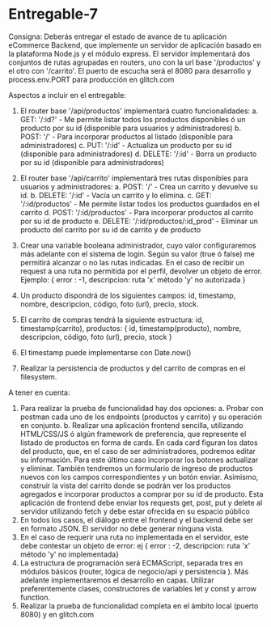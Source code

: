 # Entregable-7

Consigna: Deberás entregar el estado de avance de tu aplicación eCommerce Backend, que
implemente un servidor de aplicación basado en la plataforma Node.js y el módulo express. El
servidor implementará dos conjuntos de rutas agrupadas en routers, uno con la url base
'/productos' y el otro con '/carrito'. El puerto de escucha será el 8080 para desarrollo y
process.env.PORT para producción en glitch.com

Aspectos a incluir en el entregable:
1. El router base '/api/productos' implementará cuatro funcionalidades:
a. GET: '/:id?' - Me permite listar todos los productos disponibles ó un producto por su id
(disponible para usuarios y administradores)
b. POST: '/' - Para incorporar productos al listado (disponible para administradores)
c. PUT: '/:id' - Actualiza un producto por su id (disponible para administradores)
d. DELETE: '/:id' - Borra un producto por su id (disponible para administradores)

2. El router base '/api/carrito' implementará tres rutas disponibles para usuarios y administradores:
a. POST: '/' - Crea un carrito y devuelve su id.
b. DELETE: '/:id' - Vacía un carrito y lo elimina.
c. GET: '/:id/productos' - Me permite listar todos los productos guardados en el carrito
d. POST: '/:id/productos' - Para incorporar productos al carrito por su id de producto
e. DELETE: '/:id/productos/:id_prod' - Eliminar un producto del carrito por su id de carrito y de
producto

3. Crear una variable booleana administrador, cuyo valor configuraremos más adelante con el sistema
de login. Según su valor (true ó false) me permitirá alcanzar o no las rutas indicadas. En el caso de
recibir un request a una ruta no permitida por el perfil, devolver un objeto de error. Ejemplo: { error :
-1, descripcion: ruta 'x' método 'y' no autorizada }

5. Un producto dispondrá de los siguientes campos: id, timestamp, nombre, descripcion, código,
foto (url), precio, stock.
6. El carrito de compras tendrá la siguiente estructura:
id, timestamp(carrito), productos: { id, timestamp(producto), nombre, descripcion, código,
foto (url), precio, stock }
7. El timestamp puede implementarse con Date.now()
8. Realizar la persistencia de productos y del carrito de compras en el filesystem.

A tener en cuenta:
1. Para realizar la prueba de funcionalidad hay dos opciones:
a. Probar con postman cada uno de los endpoints (productos y carrito) y su operación en
conjunto.
b. Realizar una aplicación frontend sencilla, utilizando HTML/CSS/JS ó algún framework de
preferencia, que represente el listado de productos en forma de cards. En cada card
figuran los datos del producto, que, en el caso de ser administradores, podremos editar
su información. Para este último caso incorporar los botones actualizar y eliminar.
También tendremos un formulario de ingreso de productos nuevos con los campos
correspondientes y un botón enviar. Asimismo, construir la vista del carrito donde se
podrán ver los productos agregados e incorporar productos a comprar por su id de
producto. Esta aplicación de frontend debe enviar los requests get, post, put y delete al
servidor utilizando fetch y debe estar ofrecida en su espacio público
2. En todos los casos, el diálogo entre el frontend y el backend debe ser en formato JSON. El
servidor no debe generar ninguna vista.
3. En el caso de requerir una ruta no implementada en el servidor, este debe contestar un objeto
de error: ej { error : -2, descripcion: ruta 'x' método 'y' no implementada}
4. La estructura de programación será ECMAScript, separada tres en módulos básicos (router,
lógica de negocio/api y persistencia ). Más adelante implementaremos el desarrollo en capas.
Utilizar preferentemente clases, constructores de variables let y const y arrow function.
5. Realizar la prueba de funcionalidad completa en el ámbito local (puerto 8080) y en glitch.com
